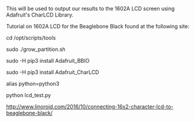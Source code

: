 This will be used to output our results to the 1602A LCD screen using Adafruit's CharLCD Library.


Tutorial on 1602A LCD for the Beaglebone Black found at the following site:  

cd /opt/scripts/tools

sudo ./grow_partition.sh

sudo -H pip3 install Adafruit_BBIO

sudo -H pip3 install Adafruit_CharLCD

alias python=python3

python lcd_test.py

http://www.linoroid.com/2016/10/connecting-16x2-character-lcd-to-beaglebone-black/

